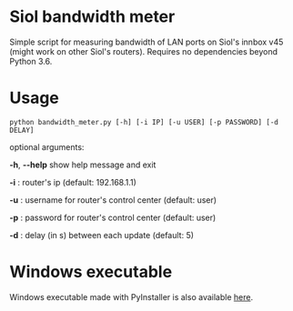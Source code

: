 # Siol bandwidth meter

Simple script for measuring bandwidth of LAN ports on Siol's innbox v45 (might work on other Siol's routers). 
Requires no dependencies beyond Python 3.6.

# Usage
```
python bandwidth_meter.py [-h] [-i IP] [-u USER] [-p PASSWORD] [-d DELAY]
```
optional arguments:

  **-h**, **--help**   show help message and exit
  
  **-i** :        router's ip (default: 192.168.1.1)
  
  **-u** :      username for router's control center (default: user)
  
  **-p** :  password for router's control center (default: user)
  
  **-d** :     delay (in s) between each update (default: 5)

# Windows executable
Windows executable made with PyInstaller is also available [here](http://s000.tinyupload.com/?file_id=91646665687486290422).
